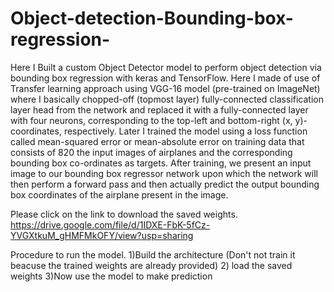 # Object-detection-Bounding-box-regression-
Here I Built a custom Object Detector model to perform object detection via bounding box regression with keras and TensorFlow.
Here I made of use of Transfer learning approach using VGG-16 model (pre-trained on ImageNet) where I basically chopped-off (topmost layer) fully-connected classification layer head from the network and replaced it with a fully-connected layer with four neurons, corresponding to the top-left and bottom-right (x, y)-coordinates, respectively.
Later I trained the model using a loss function called mean-squared error or mean-absolute error on training data that consists of 820 the input images of airplanes and the corresponding bounding box co-ordinates as targets.
After training, we present an input image to our bounding box regressor network upon which the network will then perform a forward pass and then actually predict the output bounding box coordinates of the airplane present in the image.

Please click on the link to download the saved weights.
https://drive.google.com/file/d/1IDXE-FbK-5fCz-YVGXtkuM_gHMFMkOFY/view?usp=sharing

Procedure to run the model.
1)Build the architecture (Don't not train it beacuse the trained weights are already provided)
2) load the saved weights
3)Now use the model to make prediction 

